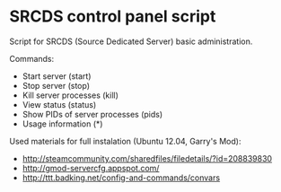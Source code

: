 # SRCDS control panel script

Script for SRCDS (Source Dedicated Server) basic administration.

Commands:

  * Start server (start)
  * Stop server (stop)
  * Kill server processes (kill)
  * View status (status)
  * Show PIDs of server processes (pids)
  * Usage information (\*)

Used materials for full instalation (Ubuntu 12.04, Garry's Mod):

  * http://steamcommunity.com/sharedfiles/filedetails/?id=208839830
  * http://gmod-servercfg.appspot.com/
  * http://ttt.badking.net/config-and-commands/convars

